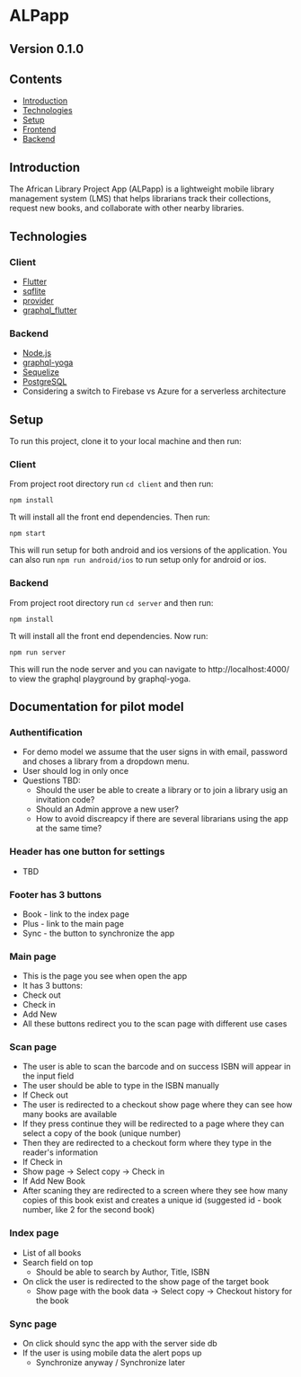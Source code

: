 # ALPapp

## Version 0.1.0

## Contents

- [Introduction](#introduction)
- [Technologies](#technologies)
- [Setup](#setup)
- [Frontend](#frontend)
- [Backend](#backend)

## Introduction

The African Library Project App (ALPapp) is a lightweight mobile library management system (LMS) that helps librarians track their collections, request new books, and collaborate with other nearby libraries.

## Technologies

### Client

- [Flutter](https://flutter.dev/)
- [sqflite](https://pub.dev/packages/sqflite)
- [provider](https://pub.dev/packages/provider)
- [graphql_flutter](https://pub.dev/packages/graphql_flutter)

### Backend

- [Node.js](https://nodejs.org/en/)
- [graphql-yoga](https://github.com/prisma-labs/graphql-yoga)
- [Sequelize](https://sequelize.org/)
- [PostgreSQL](https://www.postgresql.org/)
- Considering a switch to Firebase vs Azure for a serverless architecture

## Setup

To run this project, clone it to your local machine and then run:

### Client

From project root directory run `cd client` and then run:

```
npm install
```

Tt will install all the front end dependencies. Then run:

```
npm start
```

This will run setup for both android and ios versions of the application. You can also run `npm run android/ios` to run setup only for android or ios.

### Backend

From project root directory run `cd server` and then run:

```
npm install
```

Tt will install all the front end dependencies. Now run:

```
npm run server
```

This will run the node server and you can navigate to http://localhost:4000/ to view the graphql playground by graphql-yoga.

## Documentation for pilot model

### Authentification

- For demo model we assume that the user signs in with email, password and choses a library from a dropdown menu.
- User should log in only once
- Questions TBD:
  - Should the user be able to create a library or to join a library usig an invitation code?
  - Should an Admin approve a new user?
  - How to avoid discreapcy if there are several librarians using the app at the same time?

### Header has one button for settings

- TBD

### Footer has 3 buttons

- Book - link to the index page
- Plus - link to the main page
- Sync - the button to synchronize the app

### Main page

- This is the page you see when open the app
- It has 3 buttons:
- Check out
- Check in
- Add New
- All these buttons redirect you to the scan page with different use cases

### Scan page

- The user is able to scan the barcode and on success ISBN will appear in the input field
- The user should be able to type in the ISBN manually
- If Check out
- The user is redirected to a checkout show page where they can see how many books are available
- If they press continue they will be redirected to a page where they can select a copy of the book (unique number)
- Then they are redirected to a checkout form where they type in the reader's information
- If Check in
- Show page -> Select copy -> Check in
- If Add New Book
- After scaning they are redirected to a screen where they see how many copies of this book exist and creates a unique id (suggested id - book number, like 2 for the second book)

### Index page

- List of all books
- Search field on top
  - Should be able to search by Author, Title, ISBN
- On click the user is redirected to the show page of the target book
  - Show page with the book data -> Select copy -> Checkout history for the book

### Sync page

- On click should sync the app with the server side db
- If the user is using mobile data the alert pops up
  - Synchronize anyway / Synchronize later
